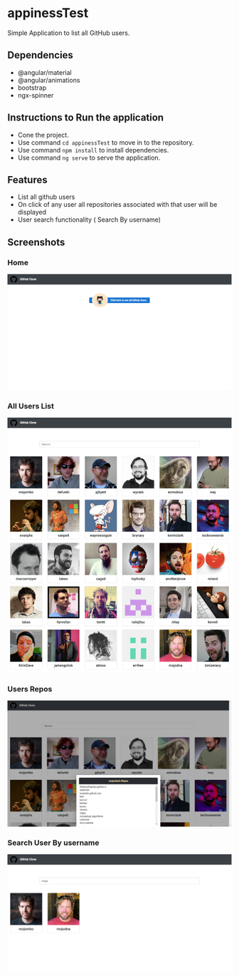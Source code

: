 # appinessTest
  Simple Application to list all GitHub users. 

## Dependencies
- @angular/material
- @angular/animations
- bootstrap
- ngx-spinner

## Instructions to Run the application
- Cone the project.
- Use command `cd appinessTest` to move in to the repository.
- Use command `npm install` to install dependencies.
- Use command `ng serve` to serve the application.
  
## Features
- List all github users 
- On click of any user all repositories associated with that user will be displayed
- User search functionality ( Search By username)

## 
## Screenshots
### Home
![Welcome Screen](screenshots/HomePage.png)
### All Users List
![Welcome Screen](screenshots/allUsers.png)
### Users Repos
![User Repos](screenshots/userRepos.png)
### Search User By username
![Search User](screenshots/userSearch.png)

